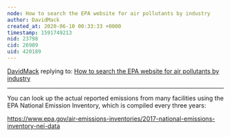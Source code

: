 ```yaml
---
node: How to search the EPA website for air pollutants by industry
author: DavidMack
created_at: 2020-06-10 00:33:33 +0000
timestamp: 1591749213
nid: 23798
cid: 26989
uid: 420189
---
```




[DavidMack](../profile/DavidMack) replying to: [How to search the EPA website for air pollutants by industry](../notes/kgradow1/06-08-2020/how-to-search-for-hazardous-air-pollutants-by-industry-united-states)

----
You can look up the actual reported emissions from many facilities using the EPA National Emission Inventory, which is compiled every three years:

https://www.epa.gov/air-emissions-inventories/2017-national-emissions-inventory-nei-data
